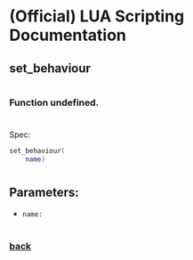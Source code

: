 
# (Official) LUA Scripting Documentation

## set_behaviour
#
### Function undefined.
#
Spec:
```lua
set_behaviour(
	name)
```
#
## Parameters:
- `name:` 
#  

### [back](../other)
